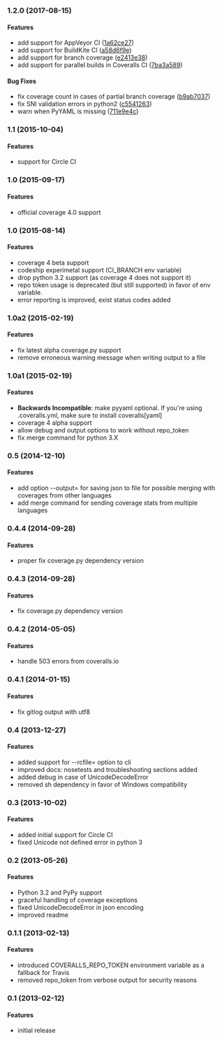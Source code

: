 <a name="1.2.0"></a>
### 1.2.0 (2017-08-15)


#### Features

*   add support for AppVeyor CI ([1a62ce27](https://github.com/coveralls-clients/coveralls-python/commit/1a62ce2706ac73a521d231990e043886627bbf89))
*   add support for BuildKite CI ([a58d6f9e](https://github.com/coveralls-clients/coveralls-python/commit/a58d6f9e3c00ad087ce2b516e1b1c175357b6abe))
*   add support for branch coverage ([e2413e38](https://github.com/coveralls-clients/coveralls-python/commit/e2413e385b20bb92b1f4f9395f22fec37632d15b))
*   add support for parallel builds in Coveralls CI ([7ba3a589](https://github.com/coveralls-clients/coveralls-python/commit/7ba3a5894dae8b635e9e75b6d2ac241aae9d4597))

#### Bug Fixes

*   fix coverage count in cases of partial branch coverage ([b9ab7037](https://github.com/coveralls-clients/coveralls-python/commit/b9ab703732af9ebd25f7ab937543b35ac57dac5e))
*   fix SNI validation errors in python2 ([c5541263](https://github.com/coveralls-clients/coveralls-python/commit/c5541263a220ff4347244d1aa70e409be115ae01))
*   warn when PyYAML is missing ([711e9e4c](https://github.com/coveralls-clients/coveralls-python/commit/711e9e4c3bc44a88ec51216b20573119e90f449f))



<a name="1.1"></a>
### 1.1 (2015-10-04)


#### Features
*   support for Circle CI



<a name="1.0"></a>
### 1.0 (2015-09-17)


#### Features
*   official coverage 4.0 support



<a name="1.0b1"></a>
### 1.0 (2015-08-14)


#### Features
*  coverage 4 beta support
*  codeship experimetal support (CI_BRANCH env variable)
*  drop python 3.2 support (as coverage 4 does not support it)
*  repo token usage is deprecated (but still supported) in favor of env variable.
*  error reporting is improved, exist status codes added



<a name="1.0a2"></a>
### 1.0a2 (2015-02-19)


#### Features
*  fix latest alpha coverage.py support
*  remove erroneous warning message when writing output to a file



<a name="1.0a1"></a>
### 1.0a1 (2015-02-19)


#### Features
*  **Backwards Incompatible**: make pyyaml optional. If you're using .coveralls.yml, make sure to install coveralls[yaml]
*  coverage 4 alpha support
*  allow debug and output options to work without repo_token
*  fix merge command for python 3.X



<a name="0.5"></a>
### 0.5 (2014-12-10)


#### Features
*  add option --output=<file> for saving json to file for possible merging with coverages from other languages
*  add merge command for sending coverage stats from multiple languages



<a name="0.4.4"></a>
### 0.4.4 (2014-09-28)


#### Features
*  proper fix coverage.py dependency version



<a name="0.4.3"></a>
### 0.4.3 (2014-09-28)


#### Features
*  fix coverage.py dependency version



<a name="0.4.2"></a>
### 0.4.2 (2014-05-05)


#### Features
*  handle 503 errors from coveralls.io



<a name="0.4.1"></a>
### 0.4.1 (2014-01-15)


#### Features
*  fix gitlog output with utf8



<a name="0.4"></a>
### 0.4 (2013-12-27)


#### Features
*  added support for --rcfile=<file> option to cli
*  improved docs: nosetests and troubleshooting sections added
*  added debug in case of UnicodeDecodeError
*  removed sh dependency in favor of Windows compatibility



<a name="0.3"></a>
### 0.3 (2013-10-02)


#### Features
*  added initial support for Circle CI
*  fixed Unicode not defined error in python 3



<a name="0.2"></a>
### 0.2 (2013-05-26)


#### Features
*  Python 3.2 and PyPy support
*  graceful handling of coverage exceptions
*  fixed UnicodeDecodeError in json encoding
*  improved readme



<a name="0.1.1"></a>
### 0.1.1 (2013-02-13)


#### Features
*  introduced COVERALLS_REPO_TOKEN environment variable as a fallback for Travis
*  removed repo_token from verbose output for security reasons



<a name="0.1"></a>
### 0.1 (2013-02-12)


#### Features
*  initial release
